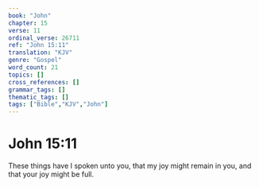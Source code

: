 ```yaml
---
book: "John"
chapter: 15
verse: 11
ordinal_verse: 26711
ref: "John 15:11"
translation: "KJV"
genre: "Gospel"
word_count: 21
topics: []
cross_references: []
grammar_tags: []
thematic_tags: []
tags: ["Bible","KJV","John"]
---
```


# John 15:11

These things have I spoken unto you, that my joy might remain in you, and that your joy might be full.
